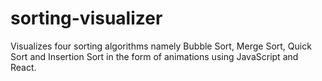 # sorting-visualizer
Visualizes four sorting algorithms namely Bubble Sort, Merge Sort, Quick Sort and Insertion Sort in the form of animations using JavaScript and React.
